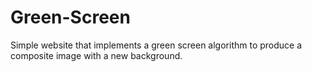 # Green-Screen

Simple website that implements a green screen algorithm to produce a composite image with a new background.
